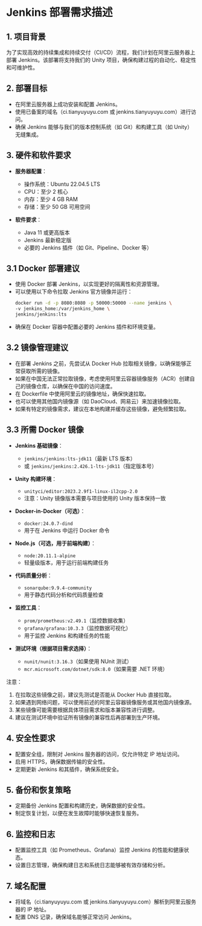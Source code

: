 # Jenkins 部署需求描述

## 1. 项目背景
为了实现高效的持续集成和持续交付（CI/CD）流程，我们计划在阿里云服务器上部署 Jenkins。该部署将支持我们的 Unity 项目，确保构建过程的自动化、稳定性和可维护性。

## 2. 部署目标
- 在阿里云服务器上成功安装和配置 Jenkins。
- 使用已备案的域名（ci.tianyuyuyu.com 或 jenkins.tianyuyuyu.com）进行访问。
- 确保 Jenkins 能够与我们的版本控制系统（如 Git）和构建工具（如 Unity）无缝集成。

## 3. 硬件和软件要求
- **服务器配置**：
  - 操作系统：Ubuntu 22.04.5 LTS
  - CPU：至少 2 核心
  - 内存：至少 4 GB RAM
  - 存储：至少 50 GB 可用空间

- **软件要求**：
  - Java 11 或更高版本
  - Jenkins 最新稳定版
  - 必要的 Jenkins 插件（如 Git、Pipeline、Docker 等）

## 3.1 Docker 部署建议
- 使用 Docker 部署 Jenkins，以实现更好的隔离性和资源管理。
- 可以使用以下命令拉取 Jenkins 官方镜像并运行：
  ```bash
  docker run -d -p 8080:8080 -p 50000:50000 --name jenkins \
  -v jenkins_home:/var/jenkins_home \
  jenkins/jenkins:lts
  ```
- 确保在 Docker 容器中配置必要的 Jenkins 插件和环境变量。

## 3.2 镜像管理建议
- 在部署 Jenkins 之前，先尝试从 Docker Hub 拉取相关镜像，以确保能够正常获取所需的镜像。
- 如果在中国无法正常拉取镜像，考虑使用阿里云容器镜像服务（ACR）创建自己的镜像仓库，以确保在中国的访问速度。
- 在 Dockerfile 中使用阿里云的镜像地址，确保快速拉取。
- 也可以使用其他国内镜像源（如 DaoCloud、网易云）来加速镜像拉取。
- 如果有特定的镜像需求，建议在本地构建并缓存这些镜像，避免频繁拉取。

## 3.3 所需 Docker 镜像
- **Jenkins 基础镜像**：
  - `jenkins/jenkins:lts-jdk11`（最新 LTS 版本）
  - 或 `jenkins/jenkins:2.426.1-lts-jdk11`（指定版本号）

- **Unity 构建环境**：
  - `unityci/editor:2023.2.9f1-linux-il2cpp-2.0`
  - 注意：Unity 镜像版本需要与项目使用的 Unity 版本保持一致

- **Docker-in-Docker（可选）**：
  - `docker:24.0.7-dind`
  - 用于在 Jenkins 中运行 Docker 命令

- **Node.js（可选，用于前端构建）**：
  - `node:20.11.1-alpine`
  - 轻量级版本，用于运行前端构建任务

- **代码质量分析**：
  - `sonarqube:9.9.4-community`
  - 用于静态代码分析和代码质量检查

- **监控工具**：
  - `prom/prometheus:v2.49.1`（监控数据收集）
  - `grafana/grafana:10.3.3`（监控数据可视化）
  - 用于监控 Jenkins 和构建任务的性能

- **测试环境（根据项目需求选择）**：
  - `nunit/nunit:3.16.3`（如果使用 NUnit 测试）
  - `mcr.microsoft.com/dotnet/sdk:8.0`（如果需要 .NET 环境）

注意：
1. 在拉取这些镜像之前，建议先测试是否能从 Docker Hub 直接拉取。
2. 如果遇到网络问题，可以使用前述的阿里云容器镜像服务或其他国内镜像源。
3. 某些镜像可能需要根据具体项目需求和版本兼容性进行调整。
4. 建议在测试环境中验证所有镜像的兼容性后再部署到生产环境。

## 4. 安全性要求
- 配置安全组，限制对 Jenkins 服务器的访问，仅允许特定 IP 地址访问。
- 启用 HTTPS，确保数据传输的安全性。
- 定期更新 Jenkins 和其插件，确保系统安全。

## 5. 备份和恢复策略
- 定期备份 Jenkins 配置和构建历史，确保数据的安全性。
- 制定恢复计划，以便在发生故障时能够快速恢复服务。

## 6. 监控和日志
- 配置监控工具（如 Prometheus、Grafana）监控 Jenkins 的性能和健康状态。
- 设置日志管理，确保构建日志和系统日志能够被有效存储和分析。

## 7. 域名配置
- 将域名（ci.tianyuyuyu.com 或 jenkins.tianyuyuyu.com）解析到阿里云服务器的 IP 地址。
- 配置 DNS 记录，确保域名能够正常访问 Jenkins。 